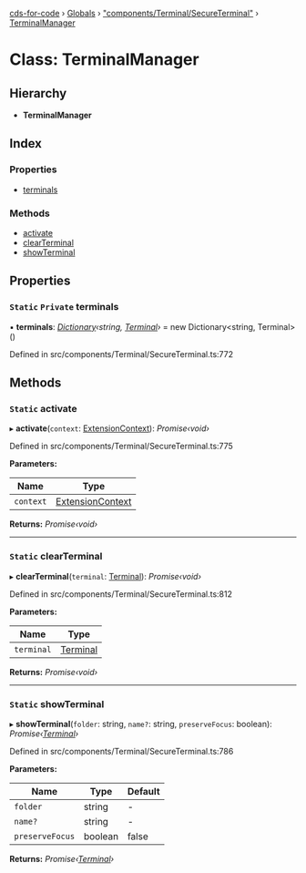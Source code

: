 [cds-for-code](../README.md) › [Globals](../globals.md) › ["components/Terminal/SecureTerminal"](../modules/_components_terminal_secureterminal_.md) › [TerminalManager](_components_terminal_secureterminal_.terminalmanager.md)

# Class: TerminalManager

## Hierarchy

* **TerminalManager**

## Index

### Properties

* [terminals](_components_terminal_secureterminal_.terminalmanager.md#static-private-terminals)

### Methods

* [activate](_components_terminal_secureterminal_.terminalmanager.md#static-activate)
* [clearTerminal](_components_terminal_secureterminal_.terminalmanager.md#static-clearterminal)
* [showTerminal](_components_terminal_secureterminal_.terminalmanager.md#static-showterminal)

## Properties

### `Static` `Private` terminals

▪ **terminals**: *[Dictionary](_core_types_dictionary_.dictionary.md)‹string, [Terminal](_components_terminal_secureterminal_.terminal.md)›* = new Dictionary<string, Terminal>()

Defined in src/components/Terminal/SecureTerminal.ts:772

## Methods

### `Static` activate

▸ **activate**(`context`: [ExtensionContext](_core_extensioncontext_.extensioncontext.md)): *Promise‹void›*

Defined in src/components/Terminal/SecureTerminal.ts:775

**Parameters:**

Name | Type |
------ | ------ |
`context` | [ExtensionContext](_core_extensioncontext_.extensioncontext.md) |

**Returns:** *Promise‹void›*

___

### `Static` clearTerminal

▸ **clearTerminal**(`terminal`: [Terminal](_components_terminal_secureterminal_.terminal.md)): *Promise‹void›*

Defined in src/components/Terminal/SecureTerminal.ts:812

**Parameters:**

Name | Type |
------ | ------ |
`terminal` | [Terminal](_components_terminal_secureterminal_.terminal.md) |

**Returns:** *Promise‹void›*

___

### `Static` showTerminal

▸ **showTerminal**(`folder`: string, `name?`: string, `preserveFocus`: boolean): *Promise‹[Terminal](_components_terminal_secureterminal_.terminal.md)›*

Defined in src/components/Terminal/SecureTerminal.ts:786

**Parameters:**

Name | Type | Default |
------ | ------ | ------ |
`folder` | string | - |
`name?` | string | - |
`preserveFocus` | boolean | false |

**Returns:** *Promise‹[Terminal](_components_terminal_secureterminal_.terminal.md)›*
